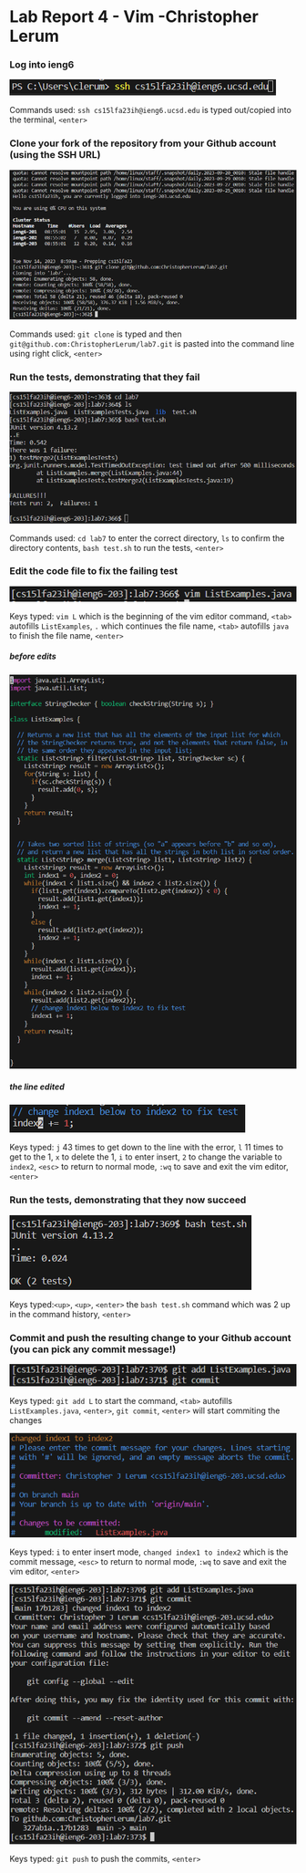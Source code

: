 
<h1>Lab Report 4 - Vim -Christopher Lerum</h1>
<h3>Log into ieng6</h3>

![image](Step4.PNG)

Commands used: `ssh cs15lfa23ih@ieng6.ucsd.edu` is typed out/copied into the terminal, `<enter>`

<h3>Clone your fork of the repository from your Github account (using the SSH URL)</h3>

![image](Step5.PNG)

Commands used: `git clone` is typed and then `git@github.com:ChristopherLerum/lab7.git` is pasted into the command line using right click, `<enter>`

<h3>Run the tests, demonstrating that they fail</h3>

![image](Step6.PNG)

Commands used: `cd lab7` to enter the correct directory, `ls` to confirm the directory contents, `bash test.sh` to run the tests, `<enter>`

<h3>Edit the code file to fix the failing test</h3>

![image](Step7.PNG)

Keys typed: `vim L` which is the beginning of the vim editor command, `<tab>` autofills `ListExamples`, `.` which continues the file name, `<tab>` autofills `java` to finish the file name, `<enter>`

<h5>before edits</h5>

![image](Step7before.PNG)

<h5>the line edited</h5>

![image](Step7after.PNG)

Keys typed: `j` 43 times to get down to the line with the error, `l` 11 times to get to the 1, `x` to delete the 1, `i` to enter insert, `2` to change the variable to `index2`, `<esc>` to return to normal mode, `:wq` to save and exit the vim editor, `<enter>`

<h3>Run the tests, demonstrating that they now succeed</h3>

![image](Step8.PNG)

Keys typed:`<up>`, `<up>`, `<enter>` the `bash test.sh` command which was 2 up in the command history, `<enter>`

<h3>Commit and push the resulting change to your Github account (you can pick any commit message!)</h3>

![image](Step9.PNG)

Keys typed: `git add L` to start the command, `<tab>` autofills `ListExamples.java`, `<enter>`, `git commit`, `<enter>` will start commiting the changes

![image](Step9commit.PNG)

Keys typed: `i` to enter insert mode, `changed index1 to index2` which is the commit message, `<esc>` to return to normal mode, `:wq` to save and exit the vim editor, `<enter>`

![image](Step9push.PNG)

Keys typed: `git push` to push the commits, `<enter>`
